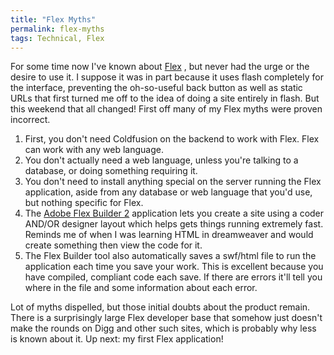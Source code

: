```yaml
---
title: "Flex Myths"
permalink: flex-myths
tags: Technical, Flex
---
```


For some time now I've known about [Flex] , but never had the urge or the desire to use it. I suppose it was in part because it uses flash completely for the interface, preventing the oh-so-useful back button as well as static URLs that first turned me off to the idea of doing a site entirely in flash. But this weekend that all changed! First off many of my Flex myths were proven incorrect.

1.  First, you don't need Coldfusion on the backend to work with Flex. Flex can work with any web language.
2.  You don't actually need a web language, unless you're talking to a database, or doing something requiring it.
3.  You don't need to install anything special on the server running the Flex application, aside from any database or web language that you'd use, but nothing specific for Flex.
4.  The [Adobe Flex Builder 2] application lets you create a site using a coder AND/OR designer layout which helps gets things running extremely fast. Reminds me of when I was learning HTML in dreamweaver and would create something then view the code for it.
5.  The Flex Builder tool also automatically saves a swf/html file to run the application each time you save your work. This is excellent because you have compiled, compliant code each save. If there are errors it'll tell you where in the file and some information about each error.

Lot of myths dispelled, but those initial doubts about the product remain. There is a surprisingly large Flex developer base that somehow just doesn't make the rounds on Digg and other such sites, which is probably why less is known about it. Up next: my first Flex application!

  [Flex]: http://www.adobe.com/products/flex/
  [Adobe Flex Builder 2]: http://www.adobe.com/products/flex/flexbuilder/
